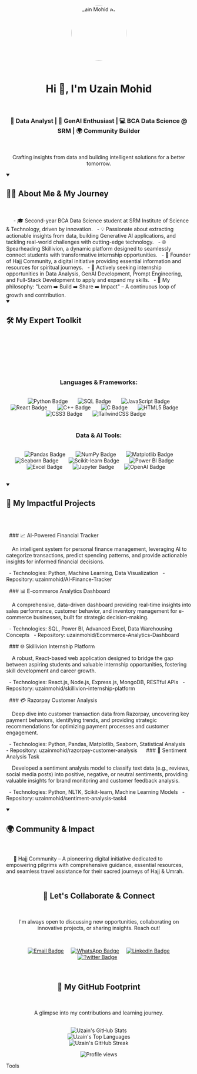 <div align="center">
  <img src="https://avatars.githubusercontent.com/u/104192667?v=4" width="150" height="150" alt="Uzain Mohid Avatar" style="border-radius:50%; margin-bottom: 20px;">
  <h1>Hi 👋, I'm Uzain Mohid</h1>
  <h3>🚀 Data Analyst | 🧠 GenAI Enthusiast | 💻 BCA Data Science @ SRM | 🌍 Community Builder</h3>
  <p>Crafting insights from data and building intelligent solutions for a better tomorrow.</p>
</div>

<details open>
  <summary>
    <h2>👨‍💻 About Me & My Journey</h2>
  </summary>
  <br>
  
  - 🎓 Second-year BCA Data Science student at SRM Institute of Science & Technology, driven by innovation.
  - 💡 Passionate about extracting actionable insights from data, building Generative AI applications, and tackling real-world challenges with cutting-edge technology.
  - 🌐 Spearheading Skillivion, a dynamic platform designed to seamlessly connect students with transformative internship opportunities.
  - 🤝 Founder of Hajj Community, a digital initiative providing essential information and resources for spiritual journeys.
  - 💼 Actively seeking internship opportunities in Data Analysis, GenAI Development, Prompt Engineering, and Full-Stack Development to apply and expand my skills.
  - 📌 My philosophy: "Learn ➡️ Build ➡️ Share ➡️ Impact" – A continuous loop of growth and contribution.
</details>

<details open>
  <summary>
    <h2>🛠️ My Expert Toolkit</h2>
  </summary>
  <br>

  <div align="center">
    <h3>Languages & Frameworks:</h3>
    <div>
      <img src="https://img.shields.io/badge/Python-3776AB?style=for-the-badge&logo=python&logoColor=white" alt="Python Badge"/>
      <img src="https://img.shields.io/badge/SQL-336791?style=for-the-badge&logo=postgresql&logoColor=white" alt="SQL Badge"/>
      <img src="https://img.shields.io/badge/JavaScript-F7DF1E?style=for-the-badge&logo=javascript&logoColor=black" alt="JavaScript Badge"/>
      <img src="https://img.shields.io/badge/React-20232A?style=for-the-badge&logo=react&logoColor=61DAFB" alt="React Badge"/>
      <img src="https://img.shields.io/badge/C%2B%2B-00599C?style=for-the-badge&logo=cplusplus&logoColor=white" alt="C++ Badge"/>
      <img src="https://img.shields.io/badge/C-00599C?style=for-the-badge&logo=c&logoColor=white" alt="C Badge"/>
      <img src="https://img.shields.io/badge/HTML5-E34F26?style=for-the-badge&logo=html5&logoColor=white" alt="HTML5 Badge"/>
      <img src="https://img.shields.io/badge/CSS3-1572B6?style=for-the-badge&logo=css3&logoColor=white" alt="CSS3 Badge"/>
      <img src="https://img.shields.io/badge/TailwindCSS-38B2AC?style=for-the-badge&logo=tailwind-css&logoColor=white" alt="TailwindCSS Badge"/>
    </div>
    
    <h3>Data & AI Tools:</h3>
    <div>
      <img src="https://img.shields.io/badge/Pandas-150458?style=for-the-badge&logo=pandas&logoColor=white" alt="Pandas Badge"/>
      <img src="https://img.shields.io/badge/NumPy-013243?style=for-the-badge&logo=numpy&logoColor=white" alt="NumPy Badge"/>
      <img src="https://img.shields.io/badge/Matplotlib-11557c?style=for-the-badge&logo=plotly&logoColor=white" alt="Matplotlib Badge"/>
      <img src="https://img.shields.io/badge/Seaborn-1E88E5?style=for-the-badge&logo=python&logoColor=white" alt="Seaborn Badge"/>
      <img src="https://img.shields.io/badge/Scikit--learn-F7931E?style=for-the-badge&logo=scikitlearn&logoColor=white" alt="Scikit-learn Badge"/>
      <img src="https://img.shields.io/badge/Power_BI-F2C811?style=for-the-badge&logo=powerbi&logoColor=black" alt="Power BI Badge"/>
      <img src="https://img.shields.io/badge/Excel-217346?style=for-the-badge&logo=microsoftexcel&logoColor=white" alt="Excel Badge"/>
      <img src="https://img.shields.io/badge/Jupyter-F37626?style=for-the-badge&logo=jupyter&logoColor=white" alt="Jupyter Badge"/>
      <img src="https://img.shields.io/badge/OpenAI-412991?style=for-the-badge&logo=openai&logoColor=white" alt="OpenAI Badge"/>
    </div>
  </div>

</details>

<details open>
  <summary>
    <h2>🚀 My Impactful Projects</h2>
  </summary>
  <br>

  ### 📈 AI-Powered Financial Tracker 
  <p>
    An intelligent system for personal finance management, leveraging AI to categorize transactions, predict spending patterns, and provide actionable insights for informed financial decisions.
  </p>
  - Technologies: Python, Machine Learning, Data Visualization
  - Repository: uzainmohid/AI-Finance-Tracker

  ### 📊 E-commerce Analytics Dashboard
  <p>
    A comprehensive, data-driven dashboard providing real-time insights into sales performance, customer behavior, and inventory management for e-commerce businesses, built for strategic decision-making.
  </p>
  - Technologies: SQL, Power BI, Advanced Excel, Data Warehousing Concepts
  - Repository: uzainmohid/Ecommerce-Analytics-Dashboard

  ### 🌐 Skillivion Internship Platform
  <p>
    A robust, React-based web application designed to bridge the gap between aspiring students and valuable internship opportunities, fostering skill development and career growth.
  </p>
  - Technologies: React.js, Node.js, Express.js, MongoDB, RESTful APIs
  - Repository: uzainmohid/skillivion-internship-platform

  ### 💳 Razorpay Customer Analysis
  <p>
    Deep dive into customer transaction data from Razorpay, uncovering key payment behaviors, identifying trends, and providing strategic recommendations for optimizing payment processes and customer engagement.
  </p>
  - Technologies: Python, Pandas, Matplotlib, Seaborn, Statistical Analysis
  - Repository: uzainmohid/razorpay-customer-analysis
  
  ### 💬 Sentiment Analysis Task 
  <p>
    Developed a sentiment analysis model to classify text data (e.g., reviews, social media posts) into positive, negative, or neutral sentiments, providing valuable insights for brand monitoring and customer feedback analysis.
  </p>
  - Technologies: Python, NLTK, Scikit-learn, Machine Learning Models
  - Repository: uzainmohid/sentiment-analysis-task4

</details>

<details open>
  <summary>
    <h2>🌍 Community & Impact</h2>
  </summary>
  <br>
  
  💠 Hajj Community – A pioneering digital initiative dedicated to empowering pilgrims with comprehensive guidance, essential resources, and seamless travel assistance for their sacred journeys of Hajj & Umrah.
</details>

<div align="center">
  <h2>🤝 Let's Collaborate & Connect</h2>
  <p>I'm always open to discussing new opportunities, collaborating on innovative projects, or sharing insights. Reach out!</p>
  
  <p>
    <a href="mailto:uzainmohid@gmail.com"><img src="https://img.shields.io/badge/Email-D14836?style=for-the-badge&logo=gmail&logoColor=white" alt="Email Badge"/></a>
    <a href="https://wa.me/9597611633"><img src="https://img.shields.io/badge/WhatsApp-25D366?style=for-the-badge&logo=whatsapp&logoColor=white" alt="WhatsApp Badge"/></a>
    <a href="https://linkedin.com/in/uzainmohid"><img src="https://img.shields.io/badge/LinkedIn-0077B5?style=for-the-badge&logo=linkedin&logoColor=white" alt="LinkedIn Badge"/></a>
    <a href="https://twitter.com/uzainmohid"><img src="https://img.shields.io/badge/Twitter-1DA1F2?style=for-the-badge&logo=twitter&logoColor=white" alt="Twitter Badge"/></a>
  </p>
</div>

<div align="center">
  <h2>🌟 My GitHub Footprint</h2>
  <p>A glimpse into my contributions and learning journey.</p>
<br>
<img src="https://github-readme-stats.vercel.app/api?username=uzainmohid&show_icons=true&theme=tokyonight&include_all_commits=true&count_private=true" alt="Uzain's GitHub Stats"/>
<br>
<img src="https://github-readme-stats.vercel.app/api/top-langs/?username=uzainmohid&layout=compact&langs_count=8&theme=tokyonight" alt="Uzain's Top Languages"/>
<br>
<img src="https://github-readme-streak-stats.herokuapp.com/?user=uzainmohid&theme=tokyonight" alt="Uzain's GitHub Streak"/>
</div>

<div align="center">
<p>
<img src="https://komarev.com/ghpvc/?username=uzainmohid&label=Profile%20views&color=0e75b6&style=flat" alt="Profile views" />
</p>
</div>












Tools

